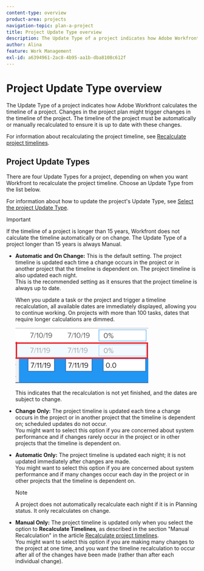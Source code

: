 ```yaml
---
content-type: overview
product-area: projects
navigation-topic: plan-a-project
title: Project Update Type overview
description: The Update Type of a project indicates how Adobe Workfront calculates the timeline of a project. Changes in the project plan might trigger changes in the timeline of the project. The timeline of the project must be automatically or manually recalculated to ensure it is up to date with these changes.
author: Alina
feature: Work Management
exl-id: a6394961-2ac8-4b95-aa1b-dba8108c612f
---
```

# Project Update Type overview

The Update Type of a project indicates how Adobe Workfront calculates the timeline of a project. Changes in the project plan might trigger changes in the timeline of the project. The timeline of the project must be automatically or manually recalculated to ensure it is up to date with these changes.

For information about recalculating the project timeline, see [Recalculate project timelines](../../../manage-work/projects/manage-projects/recalculate-project-timeline.md).

## Project Update Types

There are four Update Types for a project, depending on when you want Workfront to recalculate the project timeline. Choose an Update Type from the list below.

For information about how to update the project's Update Type, see [Select the project Update Type](../../../manage-work/projects/manage-projects/select-project-update-type.md).

>[!IMPORTANT]
>
>If the timeline of a project is longer than 15 years, Workfront does not calculate the timeline automatically or on change. The Update Type of a project longer than 15 years is always Manual.

* **Automatic and On Change:**&nbsp;This is the default setting. The project timeline is updated each time a change occurs&nbsp;in the project or in another project that the timeline is dependent on. The project timeline is also updated each night.&nbsp;   
  This is the recommended setting as it ensures that the project timeline is always up to date.

  When you update a task or the project and trigger a timeline recalculation, all available dates are immediately displayed, allowing you to continue working. On projects with more than 100 tasks, dates that require longer calculations are dimmed.

  ![](assets/dates-dimmed-when-insline-editing-350x146.png)

  This indicates that the recalculation is not yet finished, and the dates are subject to change. 

* **Change Only:**&nbsp;The project timeline is updated each time a change occurs in the project or in another project that the timeline is dependent on; scheduled updates do not occur.   
  You might want to select this option if you are concerned about system performance and if&nbsp;changes rarely occur in the project or in other projects that the timeline is dependent on.

* **Automatic Only:**&nbsp;The project timeline is updated each night; it is not updated immediately after changes are made.  
  You might want to select this option if you are concerned about system performance and if many changes occur each day in the project or in other projects that the timeline is dependent on.

  >[!NOTE]
  >
  >A project does not automatically recalculate each night if it is in Planning status. It only recalculates on change.

* **Manual Only:**&nbsp;The project timeline is updated only&nbsp;when you select the option to **Recalculate Timelines**, as described in the section "Manual Recalculation" in&nbsp;the article [Recalculate project timelines](../../../manage-work/projects/manage-projects/recalculate-project-timeline.md).  
  You might want to select this option if you are making many changes to the project at one time, and you want the timeline recalculation to occur after all of the changes have been made (rather than after each individual change).
